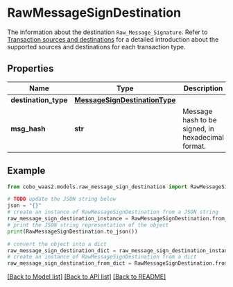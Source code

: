 # RawMessageSignDestination

The information about the destination `Raw_Message_Signature`. Refer to [Transaction sources and destinations](https://www.cobo.com/developers/v2/guides/transactions/sources-and-destinations) for a detailed introduction about the supported sources and destinations for each transaction type.

## Properties

Name | Type | Description | Notes
------------ | ------------- | ------------- | -------------
**destination_type** | [**MessageSignDestinationType**](MessageSignDestinationType.md) |  | 
**msg_hash** | **str** | Message hash to be signed, in hexadecimal format. | 

## Example

```python
from cobo_waas2.models.raw_message_sign_destination import RawMessageSignDestination

# TODO update the JSON string below
json = "{}"
# create an instance of RawMessageSignDestination from a JSON string
raw_message_sign_destination_instance = RawMessageSignDestination.from_json(json)
# print the JSON string representation of the object
print(RawMessageSignDestination.to_json())

# convert the object into a dict
raw_message_sign_destination_dict = raw_message_sign_destination_instance.to_dict()
# create an instance of RawMessageSignDestination from a dict
raw_message_sign_destination_from_dict = RawMessageSignDestination.from_dict(raw_message_sign_destination_dict)
```
[[Back to Model list]](../README.md#documentation-for-models) [[Back to API list]](../README.md#documentation-for-api-endpoints) [[Back to README]](../README.md)


